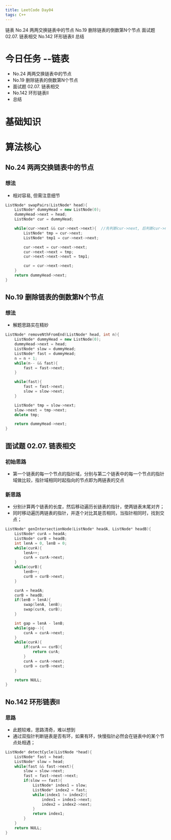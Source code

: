 ```yaml
---
title: LeetCode Day04
tags: C++
---
```

链表    No.24 两两交换链表中的节点    No.19 删除链表的倒数第N个节点    面试题 02.07. 链表相交    No.142 环形链表Ⅱ    总结
<!--more-->
# 今日任务 --链表
- No.24 两两交换链表中的节点
- No.19 删除链表的倒数第N个节点
- 面试题 02.07. 链表相交
- No.142 环形链表Ⅱ 
- 总结

# 基础知识
# 算法核心
## No.24 两两交换链表中的节点
### 想法
 - 相对容易, 但需注意细节
```cpp
ListNode* swapPairs(ListNode* head){
    ListNode* dummyHead = new ListNode(0);
    dummyHead->next = head;
    ListNode* cur = dummyHead;

    while(cur->next && cur->next->next){  //先判断cur->next, 后判断cur->next->next, 以防访问空指针报错
        ListNode* tmp = cur->next;
        ListNode* tmp1 = cur->next->next;

        cur->next = cur->next->next;
        cur->next->next = tmp;
        cur->next->next->next = tmp1;

        cur = cur->next->next;
    }
    return dummyHead->next;
}
```

## No.19 删除链表的倒数第N个节点 
### 想法
 - 解题思路实在精妙
```cpp
ListNode* removeNthFromEnd(ListNode* head, int n){
    ListNode* dummyHead = new ListNode(0);
    dummyHead->next = head;
    ListNode* slow = dummyHead;
    ListNode* fast = dummyHead;
    n = n + 1;
    while(n-- && fast){
        fast = fast->next;
    }

    while(fast){
        fast = fast->next;
        slow = slow->next;
    }

    ListNode* tmp = slow->next;
    slow->next = tmp->next;
    delete tmp;

    return dummyHead->next;
}

```

## 面试题 02.07. 链表相交
### 初始思路
 - 第一个链表的每一个节点的指针域，分别与第二个链表中的每一个节点的指针域做比较，指针域相同时起指向的节点即为两链表的交点
### 新思路
 - 分别计算两个链表的长度，然后移动遍历长链表的指针，使两链表末尾对齐；
 - 同时移动遍历两链表的指针，并逐个对比其是否相同，当指针相同时，找到交点；
```cpp
ListNode* genIntersectionNode(ListNode* headA, ListNode* headB){
    ListNode* curA = headA;
    ListNode* curB = headB;
    int lenA = 0, lenB = 0;
    while(curA){
        lenA++;
        curA = curA->next;
    } 
    while(curB){
        lenB++;
        curB = curB->next;
    }

    curA = headA;
    curB = headB;
    if(lenB > lenA){
        swap(lenA, lenB);
        swap(curA, curB);
    }

    int gap = lenA - lenB;
    while(gap--){
        curA = curA->next;
    }
    while(curA){
        if(curA == curB){
            return curA;
        }
        curA = curA->next;
        curB = curB->next;
    }

    return NULL;
}

```

## No.142 环形链表Ⅱ
### 思路
 - 此题较难，思路清奇，难以想到
 - 通过双指针判断链表是否有环，如果有环，快慢指针必然会在链表中的某个节点处相遇； 
```cpp
ListNode* detectCycle(ListNode *head){
    ListNode* fast = head;
    ListNode* slow = head;
    while(fast && fast->next){
        slow = slow->next;
        fast = fast->next->next;
        if(slow == fast){
            ListNode* index1 = slow;
            ListNode* index2 = fast;
            while(index1 != index2){
                index1 = index1->next;
                index2 = index2->next;
            }
            return index1;
        }
    }
    return NULL;
}

```


